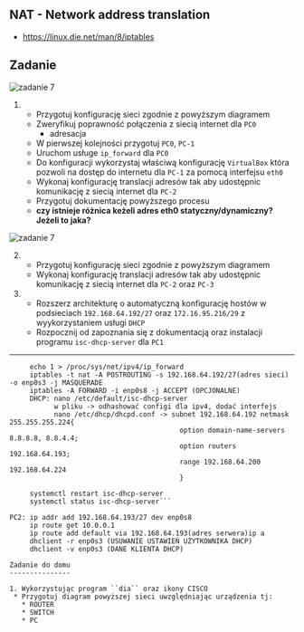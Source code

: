 NAT - Network address translation
----------------------------------

  * https://linux.die.net/man/8/iptables

Zadanie
------------

![zadanie 7](nat-1.svg)

1.
   * Przygotuj konfigurację sieci zgodnie z powyższym diagramem
   * Zweryfikuj poprawność połączenia z siecią internet dla ``PC0``
      * adresacja
   * W pierwszej kolejności przygotuj ``PC0``, ``PC-1``
   * Uruchom usługe ``ip_forward`` dla ``PC0``
   * Do konfiguracji wykorzystaj właściwą konfigurację ``VirtualBox`` która pozwoli na dostęp do internetu dla ``PC-1`` za pomocą interfejsu ``eth0``
   * Wykonaj konfigurację translacji adresów tak aby udostępnic komunikację z siecią internet dla ``PC-2``
   * Przygotuj dokumentację powyższego procesu
   *  **czy istnieje różnica keżeli adres eth0 statyczny/dynamiczny? Jeżeli to jaka?**


![zadanie 7](nat-2.svg)

2. 
    * Przygotuj konfigurację sieci zgodnie z powyższym diagramem
    * Wykonaj konfigurację translacji adresów tak aby udostępnic komunikację z siecią internet dla ``PC-2`` oraz ``PC-3``
    
3. 
    * Rozszerz architekturę o automatyczną konfigurację hostów w podsieciach ``192.168.64.192/27`` oraz ``172.16.95.216/29`` z wyykorzystaniem usługi ``DHCP``
    * Rozpocznij od zapoznania się z dokumentacją oraz instalacji programu ``isc-dhcp-server`` dla ``PC1``


--------------

 ```PC1: ip addr add 192.168.64.193/27 dev enp0s8
      echo 1 > /proc/sys/net/ipv4/ip_forward
      iptables -t nat -A POSTROUTING -s 192.168.64.192/27(adres sieci) -o enp0s3 -j MASQUERADE
      iptables -A FORWARD -i enp0s8 -j ACCEPT (OPCJONALNE)
      DHCP: nano /etc/default/isc-dhcp-server
            w pliku -> odhashować configi dla ipv4, dodać interfejs
            nano /etc/dhcp/dhcpd.conf -> subnet 192.168.64.192 netmask 255.255.255.224{
                                           option domain-name-servers 8.8.8.8, 8.8.4.4;
                                           option routers 192.168.64.193;
                                           range 192.168.64.200 192.168.64.224
                                           }
            
      systemctl restart isc-dhcp-server
      systemctl status isc-dhcp-server```
 
 PC2: ip addr add 192.168.64.193/27 dev enp0s8
      ip route get 10.0.0.1
      ip route add default via 192.168.64.193(adres serwera)ip a
      dhclient -r enp0s3 (USUWANIE USTAWIEŃ UŻYTKOWNIKA DHCP)
      dhclient -v enp0s3 (DANE KLIENTA DHCP)

Zadanie do domu
---------------

1. Wykorzystując program ``dia`` oraz ikony CISCO
  * Przygotuj diagram powyższej sieci uwzględniając urządzenia tj:
    * ROUTER
    * SWITCH
    * PC
  
